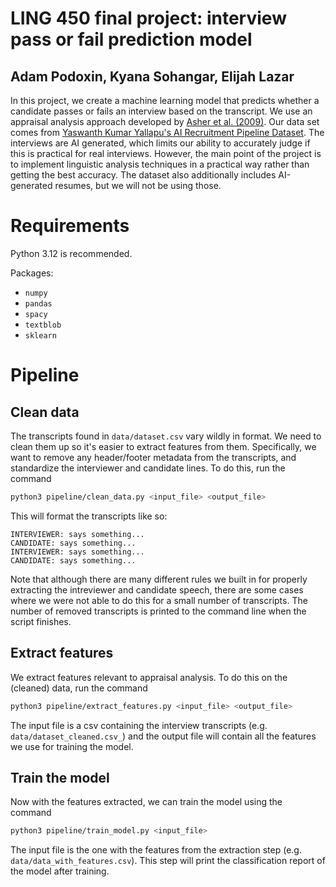 # LING 450 final project: interview pass or fail prediction model

## Adam Podoxin, Kyana Sohangar, Elijah Lazar

In this project, we create a machine learning model that predicts whether a candidate passes or fails an interview based on the transcript. We use an appraisal analysis approach developed by [Asher et al. (2009)](https://doi.org/10.1075/li.32.2.10ash). Our data set comes from [Yaswanth Kumar Yallapu's AI Recruitment Pipeline Dataset](https://www.kaggle.com/datasets/yaswanthkumary/ai-recruitment-pipeline-dataset/data). The interviews are AI generated, which limits our ability to accurately judge if this is practical for real interviews. However, the main point of the project is to implement linguistic analysis techniques in a practical way rather than getting the best accuracy. The dataset also additionally includes AI-generated resumes, but we will not be using those.

# Requirements

Python 3.12 is recommended.

Packages:

- `numpy`
- `pandas`
- `spacy`
- `textblob`
- `sklearn`

# Pipeline

## Clean data

The transcripts found in `data/dataset.csv` vary wildly in format. We need to clean them up so it's easier to extract features from them.
Specifically, we want to remove any header/footer metadata from the transcripts, and standardize the interviewer and candidate lines.
To do this, run the command

```bash
python3 pipeline/clean_data.py <input_file> <output_file>
```

This will format the transcripts like so:

```
INTERVIEWER: says something...
CANDIDATE: says something...
INTERVIEWER: says something...
CANDIDATE: says something...
```

Note that although there are many different rules we built in for properly extracting the intreviewer and candidate speech, there are some cases where we were not able to do this for a small number of transcripts.
The number of removed transcripts is printed to the command line when the script finishes.

## Extract features

We extract features relevant to appraisal analysis.
To do this on the (cleaned) data, run the command

```bash
python3 pipeline/extract_features.py <input_file> <output_file>
```

The input file is a csv containing the interview transcripts (e.g. `data/dataset_cleaned.csv_`) and the output file will contain all the features we use for training the model.

## Train the model

Now with the features extracted, we can train the model using the command

```bash
python3 pipeline/train_model.py <input_file>
```

The input file is the one with the features from the extraction step (e.g. `data/data_with_features.csv`). This step will print the classification report of the model after training.
